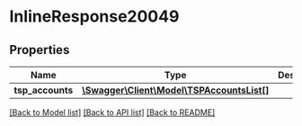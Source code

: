 # InlineResponse20049

## Properties
Name | Type | Description | Notes
------------ | ------------- | ------------- | -------------
**tsp_accounts** | [**\Swagger\Client\Model\TSPAccountsList[]**](TSPAccountsList.md) |  | [optional] 

[[Back to Model list]](../README.md#documentation-for-models) [[Back to API list]](../README.md#documentation-for-api-endpoints) [[Back to README]](../README.md)


